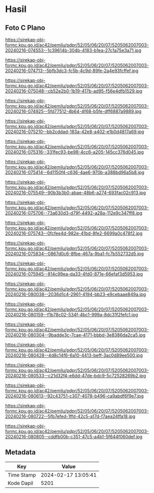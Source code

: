 # Hasil

## Foto C Plano

https://sirekap-obj-formc.kpu.go.id/ac42/pemilu/pdpr/52/05/06/20/07/5205062007003-20240216-074553--1c39614b-304b-4183-b1ea-27c1a75e3a71.jpg

https://sirekap-obj-formc.kpu.go.id/ac42/pemilu/pdpr/52/05/06/20/07/5205062007003-20240216-074713--5bfb3dc3-fc5b-4c9d-89fe-2a4e93fcffef.jpg

https://sirekap-obj-formc.kpu.go.id/ac42/pemilu/pdpr/52/05/06/20/07/5205062007003-20240216-075048--cb52e2b0-1b19-417b-ad95-f56e4dfb1529.jpg

https://sirekap-obj-formc.kpu.go.id/ac42/pemilu/pdpr/52/05/06/20/07/5205062007003-20240216-074925--5fd77512-4b64-4f68-b5fe-dff6887a9889.jpg

https://sirekap-obj-formc.kpu.go.id/ac42/pemilu/pdpr/52/05/06/20/07/5205062007003-20240216-075210--bb2cddad-183a-42e8-a402-e1b0d4817a69.jpg

https://sirekap-obj-formc.kpu.go.id/ac42/pemilu/pdpr/52/05/06/20/07/5205062007003-20240216-075316--331fec93-be98-4cc6-a205-145cc376d045.jpg

https://sirekap-obj-formc.kpu.go.id/ac42/pemilu/pdpr/52/05/06/20/07/5205062007003-20240216-075414--6d1150f4-c636-4ae6-970b-a388bd96a5b8.jpg

https://sirekap-obj-formc.kpu.go.id/ac42/pemilu/pdpr/52/05/06/20/07/5205062007003-20240216-075549--90b3b3b0-abae-48b6-a274-693fac02c913.jpg

https://sirekap-obj-formc.kpu.go.id/ac42/pemilu/pdpr/52/05/06/20/07/5205062007003-20240216-075706--73a630d3-d79f-4492-a28a-112e9c347ff8.jpg

https://sirekap-obj-formc.kpu.go.id/ac42/pemilu/pdpr/52/05/06/20/07/5205062007003-20240216-075743--0fcfee4d-982e-41bd-8fe2-6699a0c478f2.jpg

https://sirekap-obj-formc.kpu.go.id/ac42/pemilu/pdpr/52/05/06/20/07/5205062007003-20240216-075834--0867d0c6-8fbe-467a-9ba1-fc7b552732d5.jpg

https://sirekap-obj-formc.kpu.go.id/ac42/pemilu/pdpr/52/05/06/20/07/5205062007003-20240216-075945--814c99ea-da33-4fd0-871e-66efaf3d5953.jpg

https://sirekap-obj-formc.kpu.go.id/ac42/pemilu/pdpr/52/05/06/20/07/5205062007003-20240216-080038--2036d1c4-2961-4194-bb23-e9cebaae849a.jpg

https://sirekap-obj-formc.kpu.go.id/ac42/pemilu/pdpr/52/05/06/20/07/5205062007003-20240216-080159--f1b78c02-534f-4bc1-999a-8dc31f2fefc1.jpg

https://sirekap-obj-formc.kpu.go.id/ac42/pemilu/pdpr/52/05/06/20/07/5205062007003-20240216-080304--9badde3c-7cae-4171-bbbd-3e8386da2ca5.jpg

https://sirekap-obj-formc.kpu.go.id/ac42/pemilu/pdpr/52/05/06/20/07/5205062007003-20240216-080428--4d8c14f6-6a10-4413-beff-3ac0d89ee500.jpg

https://sirekap-obj-formc.kpu.go.id/ac42/pemilu/pdpr/52/05/06/20/07/5205062007003-20240216-080533--c21d32f4-e6dd-47de-bdc9-5c72528269b2.jpg

https://sirekap-obj-formc.kpu.go.id/ac42/pemilu/pdpr/52/05/06/20/07/5205062007003-20240216-080613--92c43751-c307-4078-b496-ca9abdf6f9e7.jpg

https://sirekap-obj-formc.kpu.go.id/ac42/pemilu/pdpr/52/05/06/20/07/5205062007003-20240216-080722--5fb7efed-1ffd-42c5-a17d-f7aea24ffa18.jpg

https://sirekap-obj-formc.kpu.go.id/ac42/pemilu/pdpr/52/05/06/20/07/5205062007003-20240216-080805--cddfb00b-c351-47c5-a4b1-5f644f060def.jpg


## Metadata

| Key        | Value               |
| ---------- | ------------------- |
| Time Stamp | 2024-02-17 13:05:41 |
| Kode Dapil | 5201                |



